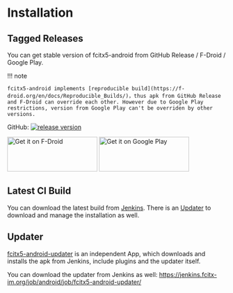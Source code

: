 # Installation

## Tagged Releases

You can get stable version of fcitx5-android from GitHub Release / F-Droid / Google Play.

!!! note

    fcitx5-android implements [reproducible build](https://f-droid.org/en/docs/Reproducible_Builds/)，thus apk from GitHub Release and F-Droid can override each other. However due to Google Play restrictions, version from Google Play can't be overriden by other versions.

GitHub: [![release version](https://img.shields.io/github/v/release/fcitx5-android/fcitx5-android)](https://github.com/fcitx5-android/fcitx5-android/releases)

[<img src="https://fdroid.gitlab.io/artwork/badge/get-it-on.png" alt="Get it on F-Droid" width="207" height="80">](https://f-droid.org/packages/org.fcitx.fcitx5.android)
[<img alt="Get it on Google Play" src="https://play.google.com/intl/en_us/badges/static/images/badges/en_badge_web_generic.png" width="207" height="80">](https://play.google.com/store/apps/details?id=org.fcitx.fcitx5.android)

## Latest CI Build

You can download the latest build from [Jenkins](https://jenkins.fcitx-im.org/job/android/job/fcitx5-android/). There is an [Updater](#_2) to download and manage the installation as well.

## Updater

[fcitx5-android-updater](https://github.com/fcitx5-android/fcitx5-android-updater) is an independent App, which downloads and installs the apk from Jenkins, include plugins and the updater itself.

You can download the updater from Jenkins as well: https://jenkins.fcitx-im.org/job/android/job/fcitx5-android-updater/
